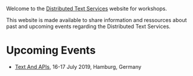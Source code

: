 Welcome to the [Distributed Text Services](https://w3id.org/dts) website for workshops.

This website is made available to share information and ressources about past and upcoming events regarding the Distributed Text Services.

# Upcoming Events 

- [Text And APIs](./events/2019-hamburg), 16-17 July 2019, Hamburg, Germany